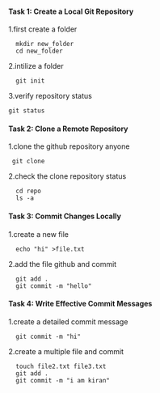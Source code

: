 #### Task 1: Create a Local Git Repository

1.first create a folder
```
  mkdir new_folder
  cd new_folder
```
2.intilize a folder
```
  git init
```
3.verify repository status
```
git status
```

#### Task 2: Clone a Remote Repository

1.clone the github repository anyone
```
 git clone 
```

2.check the clone repository status 
```
  cd repo
  ls -a
```

#### Task 3: Commit Changes Locally

1.create a new file
```  
  echo "hi" >file.txt
```

2.add the file  github and commit
```
  git add .
  git commit -m "hello"
```

#### Task 4: Write Effective Commit Messages

1.create a detailed commit message
```
  git commit -m "hi"
```
2.create a multiple file and commit 
```
  touch file2.txt file3.txt
  git add .
  git commit -m "i am kiran"
``` 
